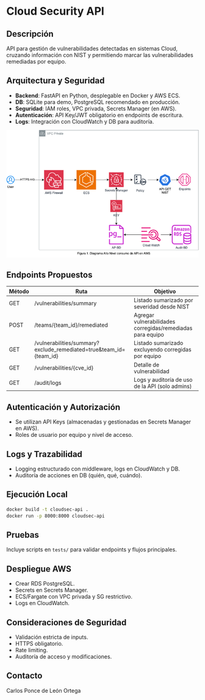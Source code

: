 # Cloud Security API

## Descripción
API para gestión de vulnerabilidades detectadas en sistemas Cloud, cruzando información con NIST y permitiendo marcar las vulnerabilidades remediadas por equipo.

## Arquitectura y Seguridad
- **Backend**: FastAPI en Python, desplegable en Docker y AWS ECS.
- **DB**: SQLite para demo, PostgreSQL recomendado en producción.
- **Seguridad**: IAM roles, VPC privada, Secrets Manager (en AWS).
- **Autenticación**: API Key/JWT obligatorio en endpoints de escritura.
- **Logs**: Integración con CloudWatch y DB para auditoría.

![Diagrama](Diagrama-Infra_AWS.png)

## Endpoints Propuestos

| Método | Ruta                                      | Objetivo                                                                 |
|--------|-------------------------------------------|-------------------------------------------------------------------------|
| GET    | /vulnerabilities/summary                  | Listado sumarizado por severidad desde NIST                             |
| POST   | /teams/{team_id}/remediated               | Agregar vulnerabilidades corregidas/remediadas para equipo              |
| GET    | /vulnerabilities/summary?exclude_remediated=true&team_id={team_id} | Listado sumarizado excluyendo corregidas por equipo                     |
| GET    | /vulnerabilities/{cve_id}                 | Detalle de vulnerabilidad                                               |
| GET    | /audit/logs                               | Logs y auditoría de uso de la API (solo admins)                         |

## Autenticación y Autorización
- Se utilizan API Keys (almacenadas y gestionadas en Secrets Manager en AWS).
- Roles de usuario por equipo y nivel de acceso.

## Logs y Trazabilidad
- Logging estructurado con middleware, logs en CloudWatch y DB.
- Auditoría de acciones en DB (quién, qué, cuándo).

## Ejecución Local
```bash
docker build -t cloudsec-api .
docker run -p 8000:8000 cloudsec-api
```

## Pruebas
Incluye scripts en `tests/` para validar endpoints y flujos principales.

## Despliegue AWS
- Crear RDS PostgreSQL.
- Secrets en Secrets Manager.
- ECS/Fargate con VPC privada y SG restrictivo.
- Logs en CloudWatch.

## Consideraciones de Seguridad
- Validación estricta de inputs.
- HTTPS obligatorio.
- Rate limiting.
- Auditoría de acceso y modificaciones.

## Contacto
Carlos Ponce de León Ortega